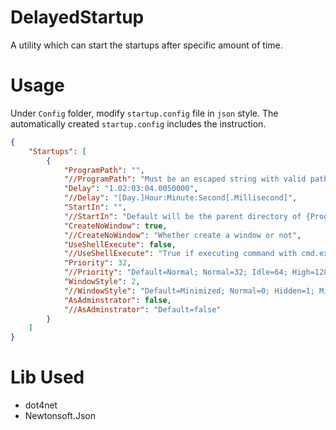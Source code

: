 # DelayedStartup
A utility which can start the startups after specific amount of time.

# Usage
Under `Config` folder, modify `startup.config` file in `json` style.
The automatically created `startup.config` includes the instruction.
```json
{
	"Startups": [
		{
			"ProgramPath": "",
			"//ProgramPath": "Must be an escaped string with valid path",
			"Delay": "1.02:03:04.0050000",
			"//Delay": "[Day.]Hour:Minute:Second[.Millisecond]",
			"StartIn": "",
			"//StartIn": "Default will be the parent directory of {ProgramPath}",
			"CreateNoWindow": true,
			"//CreateNoWindow": "Whether create a window or not",
			"UseShellExecute": false,
			"//UseShellExecute": "True if executing command with cmd.exe; otherwise, starting directly",
			"Priority": 32,
			"//Priority": "Default=Normal; Normal=32; Idle=64; High=128; RealTime=256; BelowNormal=16384; AboveNormal=32768",
			"WindowStyle": 2,
			"//WindowStyle": "Default=Minimized; Normal=0; Hidden=1; Minimized=2; Maximized=3",
			"AsAdminstrator": false,
			"//AsAdminstrator": "Default=false"
		}
	]
}
```

# Lib Used
 - dot4net
 - Newtonsoft.Json
